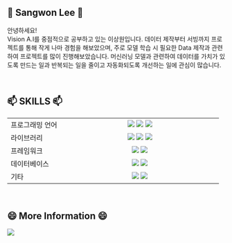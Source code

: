 ## 👋 Sangwon Lee 👋

안녕하세요! </br>
Vision A.I를 중점적으로 공부하고 있는 이상원입니다. 데이터 제작부터 서빙까지 프로젝트를 통해 작게 나마 경험을 해보았으며, 주로 모델 학습 시 필요한 Data 제작과 관련하여 프로젝트를 많이 진행해보았습니다. 머신러닝 모델과 관련하여 데이터를 가치가 있도록 만드는 일과 반복되는 일을 줄이고 자동화되도록 개선하는 일에 관심이 많습니다.

</br>

## 📫 SKILLS 📫
<table align="center">

<tr align>
<td>프로그래밍 언어</td>
<td width="350" align="center"><img src="https://img.shields.io/badge/Python-3776AB?style=flat-square&logo=Python&logoColor=white"/>  <img src="https://img.shields.io/badge/C++-00599C?style=flat-square&logo=C++&logoColor=white"/>  <img src="https://img.shields.io/badge/SQL-yellow?style=flat-square&logo=SQL&logoColor=white"/></td>
</tr>

<tr align>
<td>라이브러리</td>
<td width="350" align="center"><img src="https://img.shields.io/badge/Pytorch-EE4C2C?style=flat-square&logo=Pytorch&logoColor=white"/>  <img src="https://img.shields.io/badge/OpenCV-5C3EE8?style=flat-square&logo=OpenCV&logoColor=white"/>  <img src="https://img.shields.io/badge/Qt-41CD52?style=flat-square&logo=Qt&logoColor=white"/></td>
</tr>

<tr align>
<td>프레임워크</td>
<td width="350" align="center"><img src="https://img.shields.io/badge/Streamlit-FF4B4B?style=flat-square&logo=Streamlit&logoColor=white"/> <img src="https://img.shields.io/badge/Flask-000000?style=flat-square&logo=Flask&logoColor=white"/></td>
</tr>

<tr align>
<td>데이터베이스</td>
<td width="350" align="center"><img src="https://img.shields.io/badge/MySQL-4479A1?style=flat-square&logo=MySQL&logoColor=white"/>  <img src="https://img.shields.io/badge/MariaDB-003545?style=flat-square&logo=MariaDB&logoColor=white"/></td>
</tr>

<tr align>
<td>기타</td>
<td width="350" align="center"><img src="https://img.shields.io/badge/GitHub-181717?style=flat-square&logo=GitHub&logoColor=white"/>  <img src="https://img.shields.io/badge/Slack-4A154B?style=flat-square&logo=Slack&logoColor=white"/></td>
</tr>

</table>

</br>

## 😄 More Information 😄
<a href="https://14blacktea.tistory.com/"> <img src="https://img.shields.io/badge/VisitBlog-white?style=flat-square&logo=VisitBlog&logoColor=black"/> </a></br>

<!--
**14blacktea/14blacktea** is a ✨ _special_ ✨ repository because its `README.md` (this file) appears on your GitHub profile.

Here are some ideas to get you started:

- 🔭 I’m currently working on ...
- 🌱 I’m currently learning ...
- 👯 I’m looking to collaborate on ...
- 🤔 I’m looking for help with ...
- 💬 Ask me about ...
- 📫 How to reach me: ...
- 😄 Pronouns: ...
- ⚡ Fun fact: ...
-->

